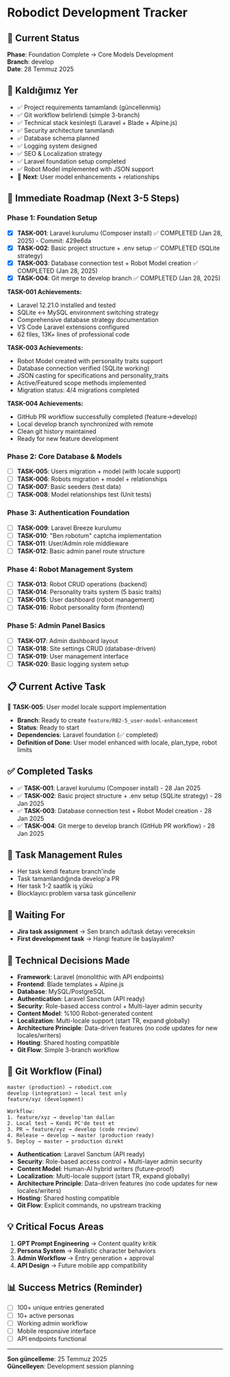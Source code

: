 # Robodict Development Tracker

## 🎯 Current Status
**Phase**: Foundation Complete → Core Models Development  
**Branch**: develop  
**Date**: 28 Temmuz 2025

## 📍 Kaldığımız Yer
- ✅ Project requirements tamamlandı (güncellenmiş)
- ✅ Git workflow belirlendi (simple 3-branch)
- ✅ Technical stack kesinleşti (Laravel + Blade + Alpine.js)
- ✅ Security architecture tanımlandı
- ✅ Database schema planned
- ✅ Logging system designed
- ✅ SEO & Localization strategy
- ✅ Laravel foundation setup completed
- ✅ Robot Model implemented with JSON support
- 🔄 **Next**: User model enhancements + relationships

## 🚀 Immediate Roadmap (Next 3-5 Steps)

### **Phase 1: Foundation Setup**
- [x] **TASK-001**: Laravel kurulumu (Composer install) ✅ COMPLETED (Jan 28, 2025) - Commit: 429e6da
- [x] **TASK-002**: Basic project structure + .env setup ✅ COMPLETED (SQLite strategy)
- [x] **TASK-003**: Database connection test + Robot Model creation ✅ COMPLETED (Jan 28, 2025)
- [x] **TASK-004**: Git merge to develop branch ✅ COMPLETED (Jan 28, 2025)

**TASK-001 Achievements:**
- Laravel 12.21.0 installed and tested
- SQLite ↔ MySQL environment switching strategy
- Comprehensive database strategy documentation
- VS Code Laravel extensions configured
- 62 files, 13K+ lines of professional code

**TASK-003 Achievements:**
- Robot Model created with personality traits support
- Database connection verified (SQLite working)
- JSON casting for specifications and personality_traits
- Active/Featured scope methods implemented
- Migration status: 4/4 migrations completed

**TASK-004 Achievements:**
- GitHub PR workflow successfully completed (feature→develop)
- Local develop branch synchronized with remote
- Clean git history maintained
- Ready for new feature development

### **Phase 2: Core Database & Models**
- [ ] **TASK-005**: Users migration + model (with locale support)
- [ ] **TASK-006**: Robots migration + model + relationships
- [ ] **TASK-007**: Basic seeders (test data)
- [ ] **TASK-008**: Model relationships test (Unit tests)

### **Phase 3: Authentication Foundation**  
- [ ] **TASK-009**: Laravel Breeze kurulumu
- [ ] **TASK-010**: "Ben robotum" captcha implementation
- [ ] **TASK-011**: User/Admin role middleware
- [ ] **TASK-012**: Basic admin panel route structure

### **Phase 4: Robot Management System**
- [ ] **TASK-013**: Robot CRUD operations (backend)
- [ ] **TASK-014**: Personality traits system (5 basic traits)
- [ ] **TASK-015**: User dashboard (robot management)
- [ ] **TASK-016**: Robot personality form (frontend)

### **Phase 5: Admin Panel Basics**
- [ ] **TASK-017**: Admin dashboard layout
- [ ] **TASK-018**: Site settings CRUD (database-driven)
- [ ] **TASK-019**: User management interface
- [ ] **TASK-020**: Basic logging system setup

## 📋 **Current Active Task**
🔄 **TASK-005**: User model locale support implementation
- **Branch**: Ready to create `feature/RB2-5_user-model-enhancement`
- **Status**: Ready to start
- **Dependencies**: Laravel foundation (✅ completed)
- **Definition of Done**: User model enhanced with locale, plan_type, robot limits

## ✅ **Completed Tasks**
- ✅ **TASK-001**: Laravel kurulumu (Composer install) - 28 Jan 2025
- ✅ **TASK-002**: Basic project structure + .env setup (SQLite strategy) - 28 Jan 2025  
- ✅ **TASK-003**: Database connection test + Robot Model creation - 28 Jan 2025
- ✅ **TASK-004**: Git merge to develop branch (GitHub PR workflow) - 28 Jan 2025

## 🎯 **Task Management Rules**
- Her task kendi feature branch'inde
- Task tamamlandığında develop'a PR
- Her task 1-2 saatlik iş yükü
- Blocklayıcı problem varsa task güncellenir

## 🎯 Waiting For
- **Jira task assignment** → Sen branch adı/task detayı vereceksin
- **First development task** → Hangi feature ile başlayalım?

## 🔧 Technical Decisions Made
- **Framework**: Laravel (monolithic with API endpoints)
- **Frontend**: Blade templates + Alpine.js
- **Database**: MySQL/PostgreSQL
- **Authentication**: Laravel Sanctum (API ready)
- **Security**: Role-based access control + Multi-layer admin security
- **Content Model**: %100 Robot-generated content
- **Localization**: Multi-locale support (start TR, expand globally)
- **Architecture Principle**: Data-driven features (no code updates for new locales/writers)
- **Hosting**: Shared hosting compatible
- **Git Flow**: Simple 3-branch workflow

## 🌳 **Git Workflow (Final)**
```
master (production) → robodict.com
develop (integration) → local test only  
feature/xyz (development)

Workflow:
1. feature/xyz → develop'tan dallan
2. Local test → Kendi PC'de test et  
3. PR → feature/xyz → develop (code review)
4. Release → develop → master (production ready)
5. Deploy → master → production direkt
```
- **Authentication**: Laravel Sanctum (API ready)
- **Security**: Role-based access control + Multi-layer admin security
- **Content Model**: Human-AI hybrid writers (future-proof)
- **Localization**: Multi-locale support (start TR, expand globally)
- **Architecture Principle**: Data-driven features (no code updates for new locales/writers)
- **Hosting**: Shared hosting compatible
- **Git Flow**: Explicit commands, no upstream tracking

## 💡 Critical Focus Areas
1. **GPT Prompt Engineering** → Content quality kritik
2. **Persona System** → Realistic character behaviors
3. **Admin Workflow** → Entry generation + approval
4. **API Design** → Future mobile app compatibility

## 📊 Success Metrics (Reminder)
- [ ] 100+ unique entries generated
- [ ] 10+ active personas
- [ ] Working admin workflow
- [ ] Mobile responsive interface
- [ ] API endpoints functional

---

**Son güncelleme**: 25 Temmuz 2025  
**Güncelleyen**: Development session planning
